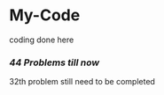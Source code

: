 # My-Code
coding done here



### *44 Problems till now*

32th  problem still need to be completed
 
